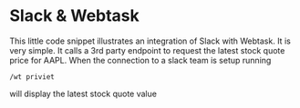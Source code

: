 # Slack & Webtask

This little code snippet illustrates an integration of Slack with Webtask. It is very simple. It calls a 3rd party endpoint to request the latest stock quote price for AAPL. 
When the connection to a slack team is setup running 
```
/wt priviet
```
will display the latest stock quote value
